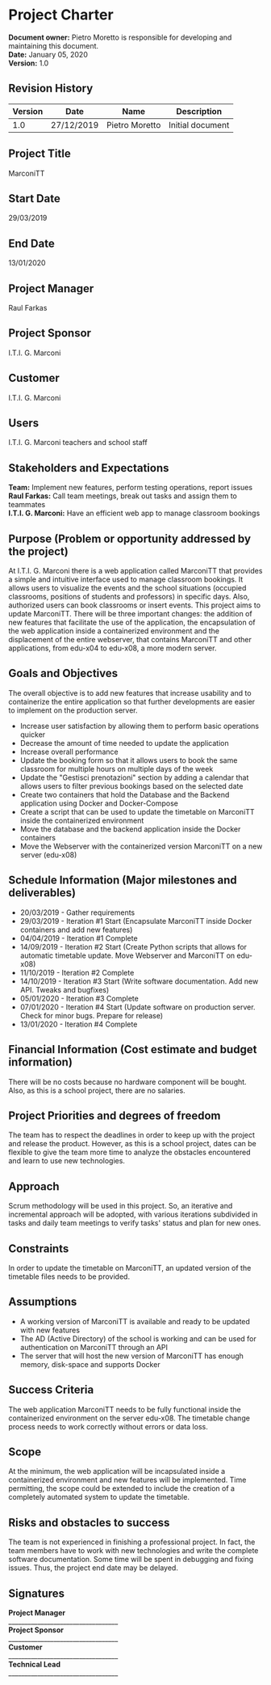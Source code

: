 # Project Charter

**Document owner:** Pietro Moretto is responsible for developing and maintaining this document.  
**Date:** January 05, 2020  
**Version:** 1.0

## Revision History

| Version | Date     | Name            | Description      |
|---------|----------|-----------------|------------------|
| 1.0     | 27/12/2019 | Pietro Moretto | Initial document |

## Project Title
MarconiTT 

## Start Date
29/03/2019  

## End Date
13/01/2020 

## Project Manager 
Raul Farkas 

## Project Sponsor
I.T.I. G. Marconi 

## Customer
I.T.I. G. Marconi 

## Users
I.T.I. G. Marconi teachers and school staff

## Stakeholders and Expectations  
**Team:** Implement new features, perform testing operations, report issues  
**Raul Farkas:** Call team meetings, break out tasks and assign them to teammates  
**I.T.I. G. Marconi:** Have an efficient web app to manage classroom bookings

## Purpose (Problem or opportunity addressed by the project) 
At I.T.I. G. Marconi there is a web application called MarconiTT that provides a simple and intuitive interface used to manage classroom bookings. It allows users to visualize the events and the school situations (occupied classrooms, positions of students and professors) in specific days. Also, authorized users can book classrooms or insert events. This project aims to update MarconiTT. There will be three important changes: the addition of new features that facilitate the use of the application, the encapsulation of the web application inside a containerized environment and the displacement of the entire webserver, that contains MarconiTT and other applications, from edu-x04 to edu-x08, a more modern server. 

## Goals and Objectives 
The overall objective is to add new features that increase usability and to containerize the entire application so that further developments are easier to implement on the production server.
- Increase user satisfaction by allowing them to perform basic operations quicker
- Decrease the amount of time needed to update the application
- Increase overall performance
- Update the booking form so that it allows users to book the same classroom for multiple hours on multiple days of the week
- Update the &quot;Gestisci prenotazioni&quot; section by adding a calendar that allows users to filter previous bookings based on the selected date
- Create two containers that hold the Database and the Backend application using Docker and Docker-Compose
- Create a script that can be used to update the timetable on MarconiTT inside the containerized environment
- Move the database and the backend application inside the Docker containers
- Move the Webserver with the containerized version MarconiTT on a new server (edu-x08)

## Schedule Information (Major milestones and deliverables)
- 20/03/2019 - Gather requirements
- 29/03/2019 - Iteration #1 Start (Encapsulate MarconiTT inside Docker containers and add new features)
- 04/04/2019 - Iteration #1 Complete 
- 14/09/2019 - Iteration #2 Start (Create Python scripts that allows for automatic timetable update. Move Webserver and MarconiTT on edu-x08)
- 11/10/2019 - Iteration #2 Complete 
- 14/10/2019 - Iteration #3 Start (Write software documentation. Add new API. Tweaks and bugfixes)
- 05/01/2020 - Iteration #3 Complete 
- 07/01/2020 - Iteration #4 Start (Update software on production server. Check for minor bugs. Prepare for release)
- 13/01/2020 - Iteration #4 Complete 

## Financial Information (Cost estimate and budget information) 
There will be no costs because no hardware component will be bought. Also, as this is a school project, there are no salaries. 

## Project Priorities and degrees of freedom  
The team has to respect the deadlines in order to keep up with the project and release the product. However, as this is a school project, dates can be flexible to give the team more time to analyze the obstacles encountered and learn to use new technologies. 

## Approach
Scrum methodology will be used in this project. So, an iterative and incremental approach will be adopted, with various iterations subdivided in tasks and daily team meetings to verify tasks' status and plan for new ones. 

## Constraints
In order to update the timetable on MarconiTT, an updated version of the timetable files needs to be provided. 

## Assumptions 
- A working version of MarconiTT is available and ready to be updated with new features
- The AD (Active Directory) of the school is working and can be used for authentication on MarconiTT through an API
- The server that will host the new version of MarconiTT has enough memory, disk-space and supports Docker

## Success Criteria
The web application MarconiTT needs to be fully functional inside the containerized environment on the server edu-x08. The timetable change process needs to work correctly without errors or data loss. 

## Scope
At the minimum, the web application will be incapsulated inside a containerized environment and new features will be implemented. Time permitting, the scope could be extended to include the creation of a completely automated system to update the timetable.

## Risks and obstacles to success
The team is not experienced in finishing a professional project. In fact, the team members have to work with new technologies and write the complete software documentation. Some time will be spent in debugging and fixing issues. Thus, the project end date may be delayed. 

## Signatures  
 
**Project Manager**  
\_\_\_\_\_\_\_\_\_\_\_\_\_\_\_\_\_\_\_\_\_\_\_\_\_\_\_\_\_\_\_\_\_\_  
**Project Sponsor**  
\_\_\_\_\_\_\_\_\_\_\_\_\_\_\_\_\_\_\_\_\_\_\_\_\_\_\_\_\_\_\_\_\_\_  
**Customer**  
\_\_\_\_\_\_\_\_\_\_\_\_\_\_\_\_\_\_\_\_\_\_\_\_\_\_\_\_\_\_\_\_\_\_  
**Technical Lead**  
\_\_\_\_\_\_\_\_\_\_\_\_\_\_\_\_\_\_\_\_\_\_\_\_\_\_\_\_\_\_\_\_\_\_

